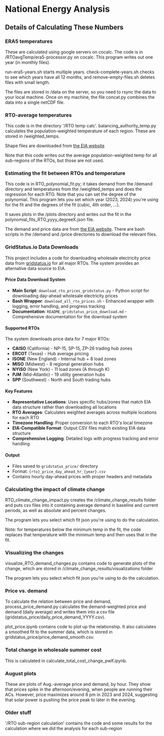 # National Energy Analysis

## Details of Calculating These Numbers

### ERA5 temperatures
These are calculated using google servers on cocalc. The code is in /RTOavgTemp/era5-processor.py on cocalc. This program writes out one year (in monthly files).

run-era5-years.sh starts multiple years. check-complete-years.sh checks to see which years have all 12 months, and remove-empty-files.sh deletes files with small length.

The files are stored in /data on the server, so you need to rsync the data to your local machine. Once on my machine, the file concat.py combines the data into a single netCDF file.

### RTO-average temperatures
This code is in the directory '/RTO temp calc'. balancing_authority_temp.py calculates the population-weighted temperature of each region. These are stored in /weighted_temps.

Shape files are downloaded from [the EIA website](https://atlas.eia.gov/datasets/eia::rto-regions/explore)

Note that this code writes out the average population-weighted temp for all sub-regions of the RTOs, but those are not used.

### Estimating the fit between RTOs and temperature
This code is in RTO_polynomial_fit.py; it takes demand from the /demand directory and temperatures from the /weighted_temps and does the regression for each RTO. Note that you can set the degree of the polynomial. This program lets you set which year (2023, 2024) you're using for the fit and the degrees of the fit (cubic, 4th order, ...).

It saves plots in the /plots directory and writes out the fit in the polynomial_fits_RTO_yyyy_degreeX.json file.

The demand and price data are from [the EIA website](https://www.eia.gov/electricity/wholesalemarkets/index.php). There are bash scripts in the /demand and /price directories to download the relevant files.

### GridStatus.io Data Downloads
This project includes a code for downloading wholesale electricity price data from [gridstatus.io](https://gridstatus.io) for all major RTOs. The system provides an alternative data source to EIA.

#### Price Data Download System
- **Main Script**: `download_rto_prices_gridstatus.py` - Python script for downloading day-ahead wholesale electricity prices
- **Bash Wrapper**: `download_all_rto_prices.sh` - Enhanced wrapper with logging, error handling, and progress tracking
- **Documentation**: `README_gridstatus_price_download.md` - Comprehensive documentation for the download system

#### Supported RTOs
The system downloads price data for 7 major RTOs:
- **CAISO** (California) - NP-15, SP-15, ZP-26 trading hub zones
- **ERCOT** (Texas) - Hub average pricing
- **ISONE** (New England) - Internal hub + 8 load zones
- **MISO** (Midwest) - 8 regional generation hubs
- **NYISO** (New York) - 11 load zones (A through K)
- **PJM** (Mid-Atlantic) - 19 utility generation hubs
- **SPP** (Southwest) - North and South trading hubs

#### Key Features
- **Representative Locations**: Uses specific hubs/zones that match EIA data structure rather than downloading all locations
- **RTO Averages**: Calculates weighted averages across multiple locations for each RTO
- **Timezone Handling**: Proper conversion to each RTO's local timezone
- **EIA-Compatible Format**: Output CSV files match existing EIA data structure
- **Comprehensive Logging**: Detailed logs with progress tracking and error handling

#### Output
- Files saved to `gridstatus_price/` directory
- Format: `{rto}_price_day_ahead_hr_{year}.csv`
- Contains hourly day-ahead prices with proper headers and metadata

### Calculating the impact of climate change
RTO_climate_change_impact.py creates the /climate_change_results folder and puts csv files into it containing average demand in baseline and current periods, as well as absolute and percent changes.

The program lets you select which fit json you're using to do the calculation.

Note: for temperatures below the minimum temp in the fit, the code replaces that temperature with the minimum temp and then uses that in the fit.

### Visualizing the changes
visualize_RTO_demand_changes.py contains code to generate plots of the change, which are stored in /climate_change_results/visualizations folder

The program lets you select which fit json you're using to do the calculation.

### Price vs. demand
To calculate the relation between price and demand, process_price_demand.py calculates the demand-weighted price and demand (daily average) and writes them into a csv file (gridstatus_price/daily_price_demand_YYYY.csv).

plot_price.ipynb contains code to plot up the relationship. It also calculates a smoothed fit to the summer data, which is stored in gridstatus_price/price_demand_smooth.csv.

### Total change in wholesale summer cost
This is calculated in calculate_total_cost_change_pwlf.ipynb.

### August plots
These are plots of Aug.-average price and demand, by hour. They show that prices spike in the afternoon/evening, when people are running their ACs. However, price maximizes around 8 pm in 2023 and 2024, suggesting that solar power is pushing the price peak to later in the evening.

### Older stuff
'/RTO sub-region calculation' contains the code and some results for the calculation where we did the analysis for each sub-region